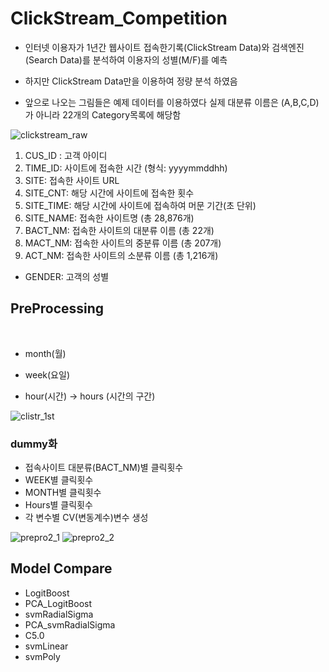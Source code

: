 # ClickStream_Competition

 * 인터넷 이용자가 1년간 웹사이트 접속한기록(ClickStream Data)와 검색엔진(Search Data)를 분석하여 이용자의 성별(M/F)를 예측
  
 * 하지만 ClickStream Data만을 이용하여 정량 분석 하였음
  - 앞으로 나오는 그림들은 예제 데이터를 이용하였다 실제 대분류 이름은 (A,B,C,D)가 아니라 22개의 Category목록에 해당함
  
![clickstream_raw](https://user-images.githubusercontent.com/21652564/40236192-acd81cf0-5ae7-11e8-9e94-223feb3fe620.jpg)

 1. CUS_ID : 고객 아이디
 2. TIME_ID: 사이트에 접속한 시간 (형식: yyyymmddhh)
 3. SITE: 접속한 사이트 URL
 4. SITE_CNT: 해당 시간에 사이트에 접속한 횟수
 5. SITE_TIME: 해당 시간에 사이트에 접속하여 머문 기간(초 단위)
 6. SITE_NAME: 접속한 사이트명 (총 28,876개)
 7. BACT_NM: 접속한 사이트의 대분류 이름 (총 22개)
 8. MACT_NM: 접속한 사이트의 중분류 이름 (총 207개)
 9. ACT_NM: 접속한 사이트의 소분류 이름 (총 1,216개)
  * GENDER: 고객의 성별

## PreProcessing
 
  - month(월)
  
  + week(요일)
 
  * hour(시간) ->  hours (시간의 구간)
  
![clistr_1st](https://user-images.githubusercontent.com/21652564/40237059-49214206-5aea-11e8-8b95-9194dca530ae.png)
  
### dummy화
  
 + 접속사이트 대분류(BACT_NM)별 클릭횟수
 + WEEK별 클릭횟수
 + MONTH별 클릭횟수
 + Hours별 클릭횟수
 + 각 변수별 CV(변동계수)변수 생성

![prepro2_1](https://user-images.githubusercontent.com/21652564/40238132-4900021e-5aed-11e8-8c1c-92a05528d9b2.jpg)
![prepro2_2](https://user-images.githubusercontent.com/21652564/40238148-54f8b5a2-5aed-11e8-87dd-758400ebb3c4.jpg)

## Model Compare
  - LogitBoost
  - PCA_LogitBoost
  - svmRadialSigma
  - PCA_svmRadialSigma
  - C5.0
  - svmLinear
  - svmPoly
